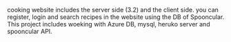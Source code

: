 cooking website includes the server side (3.2) and the client side.
you can register, login and search recipes in the website using the DB of Spooncular.
This project includes woeking with Azure DB, mysql, heruko server and spooncular API.
